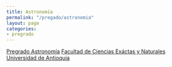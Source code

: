 ```yaml
---
title: Astronomía
permalink: "/pregado/astronomia"
layout: page
categories:
- pregrado
---
```


[Pregrado Astronomía](http://astronomia-udea.co/principal/)
[Facultad de Ciencias Exáctas y Naturales](http://bit.ly/fcen)<br/>
[Universidad de Antioquia](http://www.udea.edu.co)<br/>
